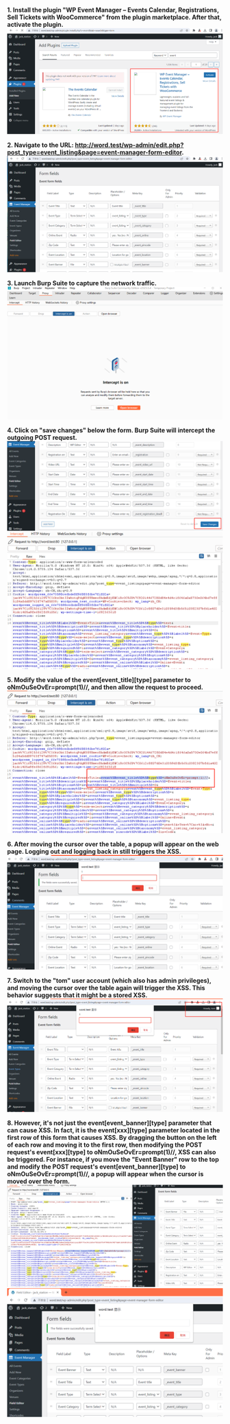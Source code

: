 **1. Install the plugin "WP Event Manager – Events Calendar, Registrations, Sell Tickets with WooCommerce" from the plugin marketplace. After that, activate the plugin.**
![image-wpxss1](images/wpxss1.png)

**2. Navigate to the URL: http://word.test/wp-admin/edit.php?post_type=event_listing&page=event-manager-form-editor.**
![image-wpxss2](images/wpxss2.png)

**3. Launch Burp Suite to capture the network traffic.**
![image-wpxss2](images/wpxss3.png)

**4. Click on "save changes" below the form. Burp Suite will intercept the outgoing POST request.**
![image-wpxss4](images/wpxss4.png)
![image-wpxss5](images/wpxss5.png)

**5. Modify the value of the event[event_title][type] parameter to oNmOuSeOvEr=prompt(1)//, and then allow the request to proceed.**
![image-wpxss6](images/wpxss6.png)

**6. After moving the cursor over the table, a popup will appear on the web page. Logging out and logging back in still triggers the XSS.**
![image-wpxss7](images/wpxss7.png)

**7. Switch to the "tom" user account (which also has admin privileges), and moving the cursor over the table again will trigger the XSS. This behavior suggests that it might be a stored XSS.**
![image-wpxss8](images/wpxss8.png)

**8. However, it's not just the event[event_banner][type] parameter that can cause XSS. In fact, it is the event[xxx][type] parameter located in the first row of this form that causes XSS. By dragging the button on the left of each row and moving it to the first row, then modifying the POST request's event[xxx][type] to oNmOuSeOvEr=prompt(1)//, XSS can also be triggered. For instance, if you move the "Event Banner" row to the top and modify the POST request's event[event_banner][type] to oNmOuSeOvEr=prompt(1)//, a popup will appear when the cursor is moved over the form.**
![image-wpxss9](images/wpxss9.png)
![image-wpxss10](images/wpxss10.png)
